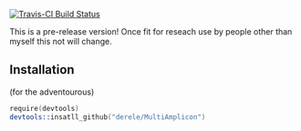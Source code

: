 [![Travis-CI Build Status](https://travis-ci.org/derele/MultiAmplicon.svg?branch=master)](https://travis-ci.org/derele/MultiAmplicon)

This is a pre-release version!
Once fit for reseach use by people other than myself this not will change. 


## Installation
(for the adventourous)
```S
require(devtools)
devtools::insatll_github("derele/MultiAmplicon")
```
